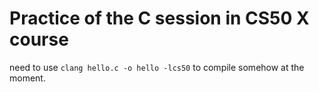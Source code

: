 # Practice of the C session in CS50 X course

need to use `clang hello.c -o hello -lcs50` to compile somehow at the moment.
